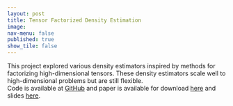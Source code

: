 ```yaml
---
layout: post
title: Tensor Factorized Density Estimation
image:
nav-menu: false
published: true
show_tile: false
---
```


This project explored various density estimators inspired by methods for factorizing high-dimensional tensors. These density estimators scale well to high-dimensional problems but are still flexible.<br>
Code is available at <a href="https://github.com/jonasvj/TFDE">GitHub</a> and paper is available for download <a href="{{ site.url }}/download/02460_TFDE_Report.pdf">here</a> and slides <a href="{{ site.url }}/download/02460_TFDE_Presentation.pdf">here</a>.

